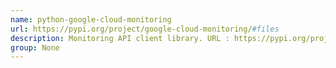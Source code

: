 ```yaml
---
name: python-google-cloud-monitoring
url: https://pypi.org/project/google-cloud-monitoring/#files
description: Monitoring API client library. URL : https://pypi.org/project/google-cloud-monitoring/#files Groups : None
group: None
---
```

